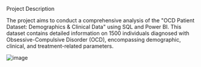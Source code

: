 Project Description

The project aims to conduct a comprehensive analysis of the "OCD Patient Dataset: Demographics & Clinical Data" using SQL and Power BI. This dataset contains detailed information on 1500 individuals diagnosed with Obsessive-Compulsive Disorder (OCD), encompassing demographic, clinical, and treatment-related parameters.


![image](https://github.com/sruthipenta/OCD_Patients_Analysis/assets/68465141/4f05f583-4e1e-48b3-bf36-ff8232a158de)
